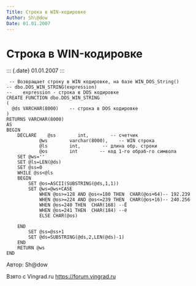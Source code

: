 ```yaml
---
Title: Строка в WIN-кодировке
Author: Sh\@dow
Date: 01.01.2007
---
```



Строка в WIN-кодировке
======================

::: {.date}
01.01.2007
:::

     -- Возвращает строку в WIN кодировке, на базе WIN_DOS_String()
    -- dbo.DOS_WIN_STRING(expression)
    --    expression - строка в DOS кодировке
    CREATE FUNCTION dbo.DOS_WIN_STRING
    (
      @ds VARCHAR(8000)    -- строка в DOS кодировке
    )
    RETURNS VARCHAR(8000)
    AS  
    BEGIN
        DECLARE    @ss        int,        -- счетчик
                @ws        varchar(8000),    -- WIN строка
                @ls        int,        -- длина обр. строки
                @os        int        -- код 1-го обраб-го символа
        SET @ws=''
        SET @ls=LEN(@ds)
        SET @ss=0
        WHILE @ss<@ls
        BEGIN
            SET @os=ASCII(SUBSTRING(@ds,1,1))
            SET @ws=@ws+CASE
                WHEN @os>=128 AND @os<=180 THEN  CHAR(@os+64)-- 192.239
                WHEN @os>=224 AND @os<=239 THEN  CHAR(@os+16)-- 240.256
                WHEN @os=240 THEN  CHAR(168) --Ё
                WHEN @os=241 THEN  CHAR(184) --ё
                ELSE CHAR(@os)
     
        END                        
            SET @ss=@ss+1
            SET @ds=SUBSTRING(@ds,2,LEN(@ds)-1)
        END
        RETURN @ws
    END 

Автор: Sh\@dow

Взято с Vingrad.ru <https://forum.vingrad.ru>

